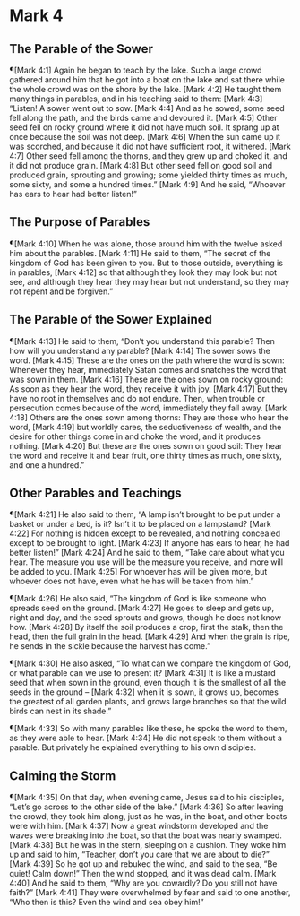 # Mark 4

## The Parable of the Sower
¶[Mark 4:1] Again he began to teach by the lake. Such a large crowd gathered around him that he got into a boat on the lake and sat there while the whole crowd was on the shore by the lake.
[Mark 4:2] He taught them many things in parables, and in his teaching said to them:
[Mark 4:3] “Listen! A sower went out to sow.
[Mark 4:4] And as he sowed, some seed fell along the path, and the birds came and devoured it.
[Mark 4:5] Other seed fell on rocky ground where it did not have much soil. It sprang up at once because the soil was not deep.
[Mark 4:6] When the sun came up it was scorched, and because it did not have sufficient root, it withered.
[Mark 4:7] Other seed fell among the thorns, and they grew up and choked it, and it did not produce grain.
[Mark 4:8] But other seed fell on good soil and produced grain, sprouting and growing; some yielded thirty times as much, some sixty, and some a hundred times.”
[Mark 4:9] And he said, “Whoever has ears to hear had better listen!”

## The Purpose of Parables
¶[Mark 4:10] When he was alone, those around him with the twelve asked him about the parables.
[Mark 4:11] He said to them, “The secret of the kingdom of God has been given to you. But to those outside, everything is in parables,
[Mark 4:12] so that although they look they may look but not see, and although they hear they may hear but not understand, so they may not repent and be forgiven.”

## The Parable of the Sower Explained
¶[Mark 4:13] He said to them, “Don’t you understand this parable? Then how will you understand any parable?
[Mark 4:14] The sower sows the word.
[Mark 4:15] These are the ones on the path where the word is sown: Whenever they hear, immediately Satan comes and snatches the word that was sown in them.
[Mark 4:16] These are the ones sown on rocky ground: As soon as they hear the word, they receive it with joy.
[Mark 4:17] But they have no root in themselves and do not endure. Then, when trouble or persecution comes because of the word, immediately they fall away.
[Mark 4:18] Others are the ones sown among thorns: They are those who hear the word,
[Mark 4:19] but worldly cares, the seductiveness of wealth, and the desire for other things come in and choke the word, and it produces nothing.
[Mark 4:20] But these are the ones sown on good soil: They hear the word and receive it and bear fruit, one thirty times as much, one sixty, and one a hundred.”

## Other Parables and Teachings
¶[Mark 4:21] He also said to them, “A lamp isn’t brought to be put under a basket or under a bed, is it? Isn’t it to be placed on a lampstand?
[Mark 4:22] For nothing is hidden except to be revealed, and nothing concealed except to be brought to light.
[Mark 4:23] If anyone has ears to hear, he had better listen!”
[Mark 4:24] And he said to them, “Take care about what you hear. The measure you use will be the measure you receive, and more will be added to you.
[Mark 4:25] For whoever has will be given more, but whoever does not have, even what he has will be taken from him.”

¶[Mark 4:26] He also said, “The kingdom of God is like someone who spreads seed on the ground.
[Mark 4:27] He goes to sleep and gets up, night and day, and the seed sprouts and grows, though he does not know how.
[Mark 4:28] By itself the soil produces a crop, first the stalk, then the head, then the full grain in the head.
[Mark 4:29] And when the grain is ripe, he sends in the sickle because the harvest has come.”

¶[Mark 4:30] He also asked, “To what can we compare the kingdom of God, or what parable can we use to present it?
[Mark 4:31] It is like a mustard seed that when sown in the ground, even though it is the smallest of all the seeds in the ground –
[Mark 4:32] when it is sown, it grows up, becomes the greatest of all garden plants, and grows large branches so that the wild birds can nest in its shade.”

¶[Mark 4:33] So with many parables like these, he spoke the word to them, as they were able to hear.
[Mark 4:34] He did not speak to them without a parable. But privately he explained everything to his own disciples.

## Calming the Storm
¶[Mark 4:35] On that day, when evening came, Jesus said to his disciples, “Let’s go across to the other side of the lake.”
[Mark 4:36] So after leaving the crowd, they took him along, just as he was, in the boat, and other boats were with him.
[Mark 4:37] Now a great windstorm developed and the waves were breaking into the boat, so that the boat was nearly swamped.
[Mark 4:38] But he was in the stern, sleeping on a cushion. They woke him up and said to him, “Teacher, don’t you care that we are about to die?”
[Mark 4:39] So he got up and rebuked the wind, and said to the sea, “Be quiet! Calm down!” Then the wind stopped, and it was dead calm.
[Mark 4:40] And he said to them, “Why are you cowardly? Do you still not have faith?”
[Mark 4:41] They were overwhelmed by fear and said to one another, “Who then is this? Even the wind and sea obey him!”
